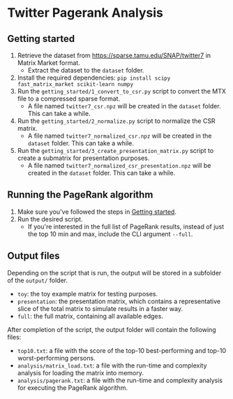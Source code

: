 # Twitter Pagerank Analysis

## Getting started
1. Retrieve the dataset from https://sparse.tamu.edu/SNAP/twitter7 in Matrix Market format.
   - Extract the dataset to the `dataset` folder.
2. Install the required dependencies: `pip install scipy fast_matrix_market scikit-learn numpy`
3. Run the `getting_started/1_convert_to_csr.py` script to convert the MTX file to a compressed sparse format.
   - A file named `twitter7_csr.npz` will be created in the `dataset` folder. This can take a while.
4. Run the `getting_started/2_normalize.py` script to normalize the CSR matrix.
   - A file named `twitter7_normalized_csr.npz` will be created in the `dataset` folder. This can take a while.
5. Run the `getting_started/3_create_presentation_matrix.py` script to create a submatrix for presentation purposes.
   - A file named `twitter7_normalized_csr_presentation.npz` will be created in the `dataset` folder. This can take a while.

## Running the PageRank algorithm
1. Make sure you've followed the steps in [Getting started](#getting-started).
2. Run the desired script.
   - If you're interested in the full list of PageRank results, instead of just the top 10 min and max, include the CLI argument `--full`.

## Output files
Depending on the script that is run, the output will be stored in a subfolder of the `output/` folder.

- `toy`: the toy example matrix for testing purposes.
- `presentation`: the presentation matrix, which contains a representative slice of the total matrix to simulate results in a faster way.
- `full`: the full matrix, containing all available edges.

After completion of the script, the output folder will contain the following files:
- `top10.txt`: a file with the score of the top-10 best-performing and top-10 worst-performing persons.
- `analysis/matrix_load.txt`: a file with the run-time and complexity analysis for loading the matrix into memory.
- `analysis/pagerank.txt`: a file with the run-time and complexity analysis for executing the PageRank algorithm.